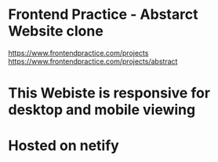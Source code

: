 # Frontend Practice - Abstarct Website clone
https://www.frontendpractice.com/projects
https://www.frontendpractice.com/projects/abstract

# This Webiste is responsive for desktop and mobile viewing

# Hosted on netify